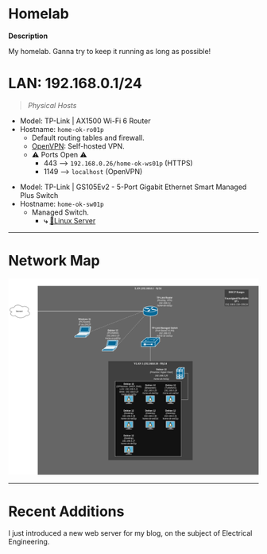 # Homelab

**Description**

My homelab. Ganna try to keep it running as long as possible!

# LAN: 192.168.0.1/24

> *Physical Hosts*
- Model: TP-Link | AX1500 Wi-Fi 6 Router
- Hostname: `home-ok-ro01p`
  - Default routing tables and firewall.
  - [OpenVPN](https://github.com/OpenVPN/openvpn): Self-hosted VPN.
  - ⚠️ Ports Open ⚠️
    - 443 --> `192.168.0.26/home-ok-ws01p` (HTTPS)
    - 1149 --> `localhost` (OpenVPN)
>
- Model: TP-Link | GS105Ev2 - 5-Port Gigabit Ethernet Smart Managed Plus Switch
- Hostname: `home-ok-sw01p`
  - Managed Switch.
    - **⤷** [🐧Linux Server](https://github.com/allenc125789/Homelab/blob/main/VLANs/Linux-VLAN.md#description) 
______________________________________________________________________________

# Network Map

![Network Map.](https://github.com/allenc125789/Homelab/blob/main/images/Network-FlowChart.png)
______________________________________________________________________________

# Recent Additions

I just introduced a new web server for my blog, on the subject of Electrical Engineering.
